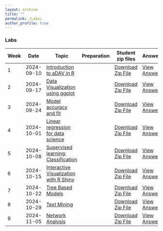 ```yaml
---
layout: archive
title: ""
permalink: /Labs/
author_profile: true
---
```


### Labs

| Week | Date       | Topic                                                            | Preparation | Student zip files      | Answers              |
|------|------------|------------------------------------------------------------------|-------------|------------------------|----------------------|
| 1    | 2024-09-10 | [Introduction to aDAV in R](http://tshahedi.github.io/adav-course/files/r_introduction_updated.html)  |             | [Download Zip File](http://tshahedi.github.io/adav-course/files/01_R_intro_students_2024.zip)  | [View Answers]()     |
| 2    | 2024-09-17 | [Data Visualization using ggplot](http://tshahedi.github.io/adav-course/files/R_vis_pract.html)       |             | [Download Zip File](http://tshahedi.github.io/adav-course/files/02_R_visualization_students.zip)  | [View Answers]()     |
| 3    | 2024-09-24 | [Model accuracy and fit](http://tshahedi.github.io/adav-course/files/R_model_accuracy.html)           |             | [Download Zip File](http://tshahedi.github.io/adav-course/files/03_R_model_accuracy_student.zip)  | [View Answers]()     |
| 4    | 2024-10-01 | [Linear regression for data science](http://tshahedi.github.io/adav-course/files/R_regression_ds_stu.html) |             | [Download Zip File](http://tshahedi.github.io/adav-course/files/04_R_regression_ds_student.zip)  | [View Answers]()     |
| 5    | 2024-10-08 | [Supervised learning: Classification](http://tshahedi.github.io/adav-course/files/R_classification.html) |             | [Download Zip File](http://tshahedi.github.io/adav-course/files/05_R_classification_student_2024.zip)  | [View Answers]()     |
| 6    | 2024-10-15 | [Interactive Visualization with R Shiny](http://tshahedi.github.io/adav-course/files/R_shiny.html)    |             | [Download Zip File](http://tshahedi.github.io/adav-course/files/06_R_shiny_student.zip)  | [View Answers]()     |
| 7    | 2024-10-22 | [Tree Based Models](http://tshahedi.github.io/adav-course/files/R_tree_models.html)                   |             | [Download Zip File](http://tshahedi.github.io/adav-course/files/07_R_treemodels_student_2024.zip)  | [View Answers]()     |
| 8    | 2024-10-29 | [Text Mining](http://tshahedi.github.io/adav-course/files/R_text_mining.html)                         |             | [Download Zip File](http://tshahedi.github.io/adav-course/files/08_R_textmining_student.zip)  | [View Answers]()     |
| 9    | 2024-11-05 | [Network Analysis](http://tshahedi.github.io/adav-course/files/R_network_analysis_stu.html)           |             | [Download Zip File](http://tshahedi.github.io/adav-course/files/09_R_network_analysis_student.zip)  | [View Answers]()     |
